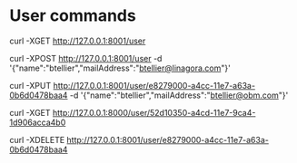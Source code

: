 # User commands

curl -XGET http://127.0.0.1:8001/user

curl -XPOST http://127.0.0.1:8001/user -d '{"name":"btellier","mailAddress":"btellier@linagora.com"}'

curl -XPUT http://127.0.0.1:8001/user/e8279000-a4cc-11e7-a63a-0b6d0478baa4 -d '{"name":"btellier","mailAddress":"btellier@obm.com"}'

curl -XGET http://127.0.0.1:8000/user/52d10350-a4cd-11e7-9ca4-1d906acca4b0

curl -XDELETE http://127.0.0.1:8001/user/e8279000-a4cc-11e7-a63a-0b6d0478baa4